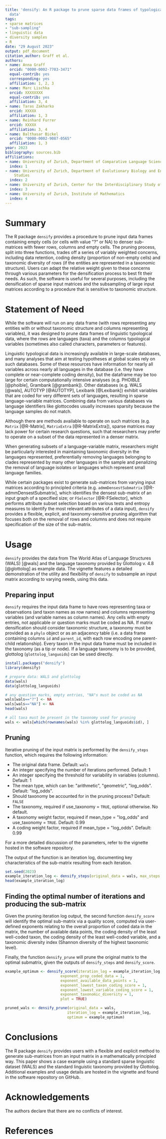 ```yaml
---
title: 'densify: An R package to prune sparse data frames of typological linguistic
  data'
tags:
- sparse matrices
- "sub-sampling"
- linguistic data
- diversity samples
- R
date: "29 August 2023"
output: pdf_document
citation_author: Graff et al.
authors:
- name: Anna Graff
  orcid: "0000-0002-7703-3471"
  equal-contrib: yes
  corresponding: yes
  affiliation: 1, 2, 3
- name: Marc Lischka
  orcid: XXXXXXXX
  equal-contrib: yes
  affiliation: 3, 4
- name: Taras Zakharko
  orcid: XXXXX
  affiliation: 1, 3
- name: Reinhard Furrer
  orcid: XXXXX
  affiliation: 3, 4
- name: Balthasar Bickel
  orcid: "0000-0002-9087-0565"
  affiliation: 1, 3
year: 2023
bibliography: sources.bib
affiliations:
- name: University of Zurich, Department of Comparative Language Science
  index: 1
- name: University of Zurich, Department of Evolutionary Biology and Environmental
    Studies
  index: 2
- name: University of Zurich, Center for the Interdisciplinary Study of Language Evolution
  index: 3
- name: University of Zurich, Institute of Mathematics
  index: 4
---
```


<!--General comment: I am not familiar with the journal but I wonder whether we shouldn't explain a bit more what linguistic typological data is? Perhaps given an example and illustrate the problem? -->

# Summary

The R package `densify` provides a procedure to prune input data frames containing empty cells (or cells with value "?" or NA) to denser sub-matrices with fewer rows, columns and empty cells. The pruning process, split into three functions, trades off a series of variably weighted concerns, including data retention, coding density (proportion of non-empty cells) and taxonomic diversity of rows (if the entities are represented in a taxonomic structure). Users can adapt the relative weight given to these concerns through various parameters for the densification process to best fit their needs. As such, the software is useful for several purposes, including the densification of sparse input matrices and the subsampling of large input matrices according to a procedure that is sensitive to taxonomic structure.

# Statement of Need

While the software will run on any data frame (with rows representing any entities with or without taxonomic structure and columns representing variables), it was designed to prune data frames of linguistic typological data, where the rows are languages (taxa) and the columns typological variables (sometimes also called characters, parameters or features).

Linguistic typological data is increasingly available in large-scale databases, and many analyses that aim at testing hypotheses at global scales rely on such databases. Some of these resources have information for nearly all variables across nearly all languages in the database (i.e. they have complete or near-complete coding density), but the dataframe may be too large for certain computationally intensive analyses (e.g. PHOIBLE [@phoible], Grambank [@grambank]). Other databases (e.g. WALS [@wals], AUTOTYP [@AUTOTYP], Lexibank [@Lexibank]) exhibit variables that are coded for very different sets of languages, resulting in sparse language-variable matrices. Combining data from various databases via language identifiers like glottocodes usually increases sparsity because the language samples do not match.

Although there are methods available to operate on such matrices (e.g. `Matrix` [@R-Matrix], `MatrixExtra` [@R-MatrixExtra]), sparse matrices may lack power for certain research questions, such that researchers may prefer to operate on a subset of the data represented in a denser matrix. <!-- BB: Why are the matrix packages relevent here. There is a presupposition I am missing.:: ANNA: This is a requirement of the journal for the statement of need section ("A Statement of need section that clearly illustrates the research purpose of the software and places it in the context of related work. A list of key references, including to other software addressing related needs.": https://joss.readthedocs.io/en/latest/submitting.html) -->

When generating subsets of a language-variable matrix, researchers might be particularly interested in maintaining taxonomic diversity in the languages represented, preferentially removing languages belonging to clades represented by many other languages in the sample and penalizing the removal of language isolates or languages which represent small language families.

While certain packages exist to generate sub-matrices from varying input matrices according to principled criteria (e.g. `admmDensestSubmatrix` [@R-admmDensestSubmatrix], which identifies the densest sub-matrix of an input graph of a specified size; or `FSelector` [@R-FSelector], which performs attribute subset selection based on various tests and entropy measures to identify the most relevant attributes of a data input), `densify` provides a flexible, explicit, and taxonomy-sensitive pruning algorithm that focuses both on the removal of rows and columns and does not require specification of the size of the sub-matrix.

# Usage

`densify` provides the data from The World Atlas of Language Structures (WALS) [@wals] and the language taxonomy provided by Glottolog v. 4.8 [@glottolog] as example data. The vignette features a detailed demonstration of the utility and flexibility of `densify` to subsample an input matrix according to varying needs, using this data.

## Preparing input

`densify` requires the input data frame to have rows representing taxa or observations (and taxon names as row names) and columns representing variables (and variable names as column names). Any cells with empty entries, not applicable or question marks must be coded as NA. If matrix densification should consider taxonomic structure, a taxonomy must be provided as a `phylo` object or as an adjacency table (i.e. a data frame containing columns `id` and `parent_id`, with each row encoding one parent-child relationship). Every taxon in the input data frame must be included in the taxonomy (as a tip or node). If a language taxonomy is to be provided, glottolog (`glottolog_languoids`) can be used directly.

``` r
install.packages("densify")
library(densify)

# prepare data: WALS and glottolog
data(wals)
data(glottolog_languoids)

# any question marks, empty entries, "NA"s must be coded as NA
wals[wals=="?"] <- NA
wals[wals=="NA"] <- NA
head(wals)

# all taxa must be present in the taxonomy used for pruning
wals <- wals[which(rownames(wals) %in% glottolog_languoids$id), ]
```

## Pruning

Iterative pruning of the input matrix is performed by the `densify_steps` function, which requires the following information:

-   The original data frame. Default: `wals`
-   An integer specifying the number of iterations performed. Default: 1
-   An integer specifying the threshold for variability in variables (columns). Default: 1
-   The mean type, which can be: "arithmetic", "geometric", "log_odds". Default: "log_odds".
-   Should taxonomy be accounted for in the pruning process? Default: `FALSE`
-   The taxonomy, required if use_taxonomy = `TRUE`, optional otherwise. No default.
-   A taxonomy weight factor, required if mean_type = "log_odds" and use_taxonomy = `TRUE`. Default: 0.99
-   A coding weight factor, required if mean_type = "log_odds". Default: 0.99

For a more detailed discussion of the parameters, refer to the vignette hosted in the software repository.

The output of the function is an iteration log, documenting key characteristics of the sub-matrix resulting from each iteration. 

``` r
set.seed(2023)
example_iteration_log <- densify_steps(original_data = wals, max_steps = nrow(wals)+ncol(wals)-2, variability_threshold = 3, mean_type = "log_odds", use_taxonomy = TRUE, taxonomy = glottolog_languoids, taxonomy_weight = 0.99, coding_weight = 0.99)
head(example_iteration_log)
```
## Finding the optimal number of iterations and producing the sub-matrix

Given the pruning iteration log output, the second function `densify_score` will identify the optimal sub-matrix via a quality score, computed via user-defined exponents relating to the overall proportion of coded data in the matrix, the number of available data points, the coding density of the least well-coded taxon, the coding density of the least well-coded variable, and a taxonomic diversity index (Shannon diversity of the highest taxonomic level).

Finally, the function `densify_prune` will prune the original matrix to the optimal submatrix, given the outputs of `densify_steps` and `densify_score`.

<!--# I think it would be good to explain what the purpose of the documentation is, how its contents look like, and what it means.-->

``` r
example_optimum <- densify_score(iteration_log = example_iteration_log, 
                         exponent_prop_coded_data = 1, 
                         exponent_available_data_points = 1,
                         exponent_lowest_taxon_coding_score = 1,
                         exponent_lowest_variable_coding_score = 1,
                         exponent_taxonomic_diversity = 1,
						 plot = TRUE)

pruned_wals <- densify_prune(original_data = wals, 
							iteration_log = example_iteration_log, 
							optimum = example_optimum)
```

# Conclusions

The R package `densify` provides users with a flexible and explicit method to generate sub-matrices from an input matrix in a mathematically principled way. This paper shows a case example using a standard sparse linguistic dataset (WALS) and the standard linguistic taxonomy provided by Glottolog. Additional examples and usage details are hosted in the vignette and found in the software repository on GitHub.

# Acknowledgements

The authors declare that there are no conflicts of interest.

# References
